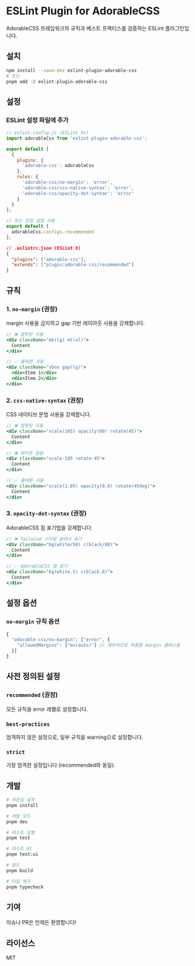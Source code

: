 # ESLint Plugin for AdorableCSS

AdorableCSS 프레임워크의 규칙과 베스트 프랙티스를 검증하는 ESLint 플러그인입니다.

## 설치

```bash
npm install --save-dev eslint-plugin-adorable-css
# 또는
pnpm add -D eslint-plugin-adorable-css
```

## 설정

### ESLint 설정 파일에 추가

```javascript
// eslint.config.js (ESLint 9+)
import adorableCss from 'eslint-plugin-adorable-css';

export default [
  {
    plugins: {
      'adorable-css': adorableCss
    },
    rules: {
      'adorable-css/no-margin': 'error',
      'adorable-css/css-native-syntax': 'error',
      'adorable-css/opacity-dot-syntax': 'error'
    }
  }
];

// 또는 권장 설정 사용
export default [
  adorableCss.configs.recommended
];
```

```json
// .eslintrc.json (ESLint 8)
{
  "plugins": ["adorable-css"],
  "extends": ["plugin:adorable-css/recommended"]
}
```

## 규칙

### 1. `no-margin` (권장)

margin 사용을 금지하고 gap 기반 레이아웃 사용을 강제합니다.

```jsx
// ❌ 잘못된 사용
<div className="mb(lg) mt(xl)">
  Content
</div>

// ✅ 올바른 사용  
<div className="vbox gap(lg)">
  <div>Item 1</div>
  <div>Item 2</div>
</div>
```

### 2. `css-native-syntax` (권장)

CSS 네이티브 문법 사용을 강제합니다.

```jsx
// ❌ 잘못된 사용
<div className="scale(105) opacity(80) rotate(45)">
  Content
</div>

// ❌ 하이픈 문법
<div className="scale-105 rotate-45">
  Content  
</div>

// ✅ 올바른 사용
<div className="scale(1.05) opacity(0.8) rotate(45deg)">
  Content
</div>
```

### 3. `opacity-dot-syntax` (권장)

AdorableCSS 점 표기법을 강제합니다.

```jsx
// ❌ Tailwind 스타일 슬래시 표기
<div className="bg(white/50) c(black/80)">
  Content
</div>

// ✅ AdorableCSS 점 표기
<div className="bg(white.5) c(black.8)">
  Content
</div>
```

## 설정 옵션

### `no-margin` 규칙 옵션

```javascript
{
  "adorable-css/no-margin": ["error", {
    "allowedMargins": ["mx(auto)"] // 예외적으로 허용할 margin 클래스들
  }]
}
```

## 사전 정의된 설정

### `recommended` (권장)
모든 규칙을 error 레벨로 설정합니다.

### `best-practices`  
엄격하지 않은 설정으로, 일부 규칙을 warning으로 설정합니다.

### `strict`
가장 엄격한 설정입니다 (recommended와 동일).

## 개발

```bash
# 의존성 설치
pnpm install

# 개발 모드
pnpm dev

# 테스트 실행
pnpm test

# 테스트 UI
pnpm test:ui

# 빌드
pnpm build

# 타입 체크
pnpm typecheck
```

## 기여

이슈나 PR은 언제든 환영합니다!

## 라이선스

MIT
